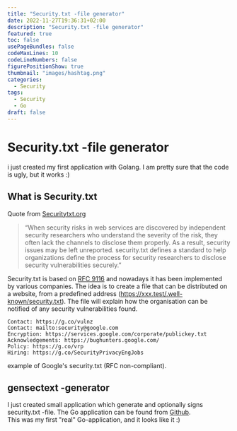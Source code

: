 ```yaml
---
title: "Security.txt -file generator" 
date: 2022-11-27T19:36:31+02:00 
description: "Security.txt -file generator"
featured: true
toc: false
usePageBundles: false
codeMaxLines: 10
codeLineNumbers: false
figurePositionShow: true
thumbnail: "images/hashtag.png"
categories:
  - Security
tags:
  - Security
  - Go
draft: false  
---
```


# Security.txt -file generator
i just created my first application with Golang. I am pretty sure that the code is ugly, but it works :)

## What is Security.txt
Quote from [Securitytxt.org](https://securitytxt.org)
> “When security risks in web services are discovered by independent security researchers who understand the severity of the risk, they often lack the channels to disclose them properly. As a result, security issues may be left unreported. security.txt defines a standard to help organizations define the process for security researchers to disclose security vulnerabilities securely.”

Security.txt is based on [RFC 9116](https://www.rfc-editor.org/rfc/rfc9116) and nowadays it has been implemented by various companies. The idea is to create a file that can be distributed on a website, from a predefined address (https://xxx.test/.well-known/security.txt). The file will explain how the organisation can be notified of any security vulnerabilities found.


```
Contact: https://g.co/vulnz
Contact: mailto:security@google.com
Encryption: https://services.google.com/corporate/publickey.txt
Acknowledgements: https://bughunters.google.com/
Policy: https://g.co/vrp
Hiring: https://g.co/SecurityPrivacyEngJobs
```
example of Google's security.txt (RFC non-compliant).

## gensectext -generator
I just created small application which generate and optionally signs security.txt -file. The Go application can be found from [Github](https://github.com/korteke/gensectext).   
This was my first "real" Go-application, and it looks like it :) 
